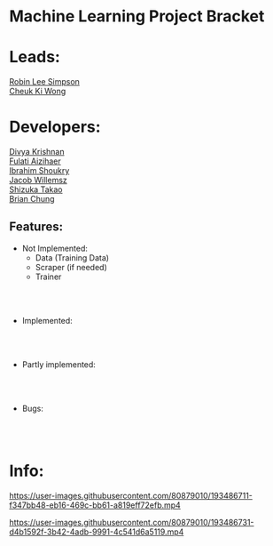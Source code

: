 
# Machine Learning Project Bracket

# Leads:
<ins> Robin Lee Simpson </ins><br />
<ins> Cheuk Ki Wong </ins><br />
# Developers:

<ins> Divya Krishnan </ins><br />
<ins> Fulati Aizihaer </ins><br />
<ins> Ibrahim Shoukry </ins><br />
<ins> Jacob Willemsz </ins><br />
<ins> Shizuka Takao </ins><br />
<ins> Brian Chung </ins><br />



## Features:

- Not Implemented:
    - Data (Training Data)
    - Scraper (if needed)
    - Trainer

<br><br>

- Implemented:


<br><br>

- Partly implemented:


<br><br>

- Bugs:


<br><br>

# Info:

https://user-images.githubusercontent.com/80879010/193486711-f347bb48-eb16-469c-bb61-a819eff72efb.mp4



https://user-images.githubusercontent.com/80879010/193486731-d4b1592f-3b42-4adb-9991-4c541d6a5119.mp4



